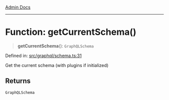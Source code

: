 [Admin Docs](/)

***

# Function: getCurrentSchema()

> **getCurrentSchema**(): `GraphQLSchema`

Defined in: [src/graphql/schema.ts:31](https://github.com/Sourya07/talawa-api/blob/583d62db9438de398bb9012a4a2617e2cb268b08/src/graphql/schema.ts#L31)

Get the current schema (with plugins if initialized)

## Returns

`GraphQLSchema`
